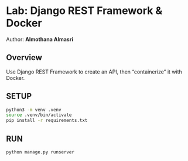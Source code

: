 # Lab: Django REST Framework & Docker

Author: **Almothana Almasri**

## Overview

Use Django REST Framework to create an API, then “containerize” it with Docker.

## SETUP

```bash
python3 -m venv .venv
source .venv/bin/activate
pip install -r requirements.txt
```

## RUN

```bash
python manage.py runserver
```